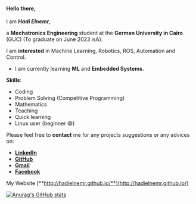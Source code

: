 #### Hello there, 
I am **_Hadi Elnemr_**,

a **Mechatronics Engineering** student at the **German University in Cairo** (GUC) (To graduate on June 2023 isA).

I am **interested** in Machine Learning, Robotics, ROS, Automation and Control.

* I am currently learning **ML** and **Embedded Systems**.

**Skills**:
* Coding
* Problem Solving (Competitive Programming)
* Mathematics
* Teaching
* Quick learning
* Linux user (beginner 😄) 

Please feel free to **contact** me for any projects suggestions or any advices on: 
* [**LinkedIn**](https://www.linkedin.com/in/hadi-elnemr/)
* [**GitHub**](https://github.com/HadiElnemr)
* [**Gmail**](hadi.elnemr@gmail.com)
* [**Facebook**](https://www.facebook.com/hadi.elnimr)

My Website [**http://hadielnemr.github.io/**](http://hadielnemr.github.io/)

[![Anurag's GitHub stats](https://github-readme-stats.vercel.app/api?username=HadiElnemr&show_icons=true&theme=merko)](https://github.com/anuraghazra/github-readme-stats)
